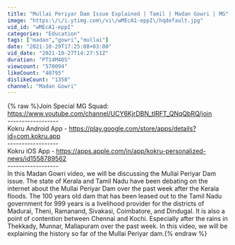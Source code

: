 ```yaml
---
title: "Mullai Periyar Dam Issue Explained | Tamil | Madan Gowri | MG"
image: "https:\/\/i.ytimg.com\/vi\/wMEcA1-eppI\/hqdefault.jpg"
vid_id: "wMEcA1-eppI"
categories: "Education"
tags: ["madan","gowri","mullai"]
date: "2021-10-29T17:25:08+03:00"
vid_date: "2021-10-27T14:27:51Z"
duration: "PT14M40S"
viewcount: "570094"
likeCount: "40795"
dislikeCount: "1350"
channel: "Madan Gowri"
---
```

{% raw %}Join Special MG Squad: <a rel="nofollow" target="blank" href="https://www.youtube.com/channel/UCY6KjrDBN_tIRFT_QNqQbRQ/join">https://www.youtube.com/channel/UCY6KjrDBN_tIRFT_QNqQbRQ/join</a><br />------------------<br />Kokru Android App - <a rel="nofollow" target="blank" href="https://play.google.com/store/apps/details?id=com.kokru.app">https://play.google.com/store/apps/details?id=com.kokru.app</a><br />------------------<br />Kokru iOS App - <a rel="nofollow" target="blank" href="https://apps.apple.com/in/app/kokru-personalized-news/id1558789562">https://apps.apple.com/in/app/kokru-personalized-news/id1558789562</a><br />------------------<br />In this Madan Gowri video, we will be discussing the Mullai Periyar Dam issue. The state of Kerala and Tamil Nadu have been debating on the internet about the Mullai Periyar Dam over the past week after the Kerala floods. The 100 years old dam that has been leased out to the Tamil Nadu government for 999 years is a livelihood provider for the districts of Madurai, Theni, Ramanand, Sivakasi, Coimbatore, and Dindugal. It is also a point of contention between Chennai and Kochi. Especially after the rains in Thekkady, Munnar, Mallapuram over the past week. In this video, we will be explaining the history so far of the Mullai Periyar dam.{% endraw %}
